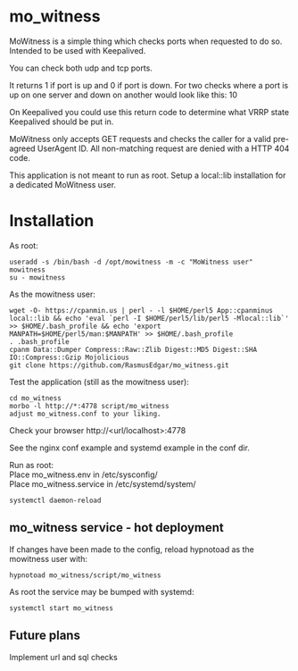 # mo_witness
MoWitness is a simple thing which checks ports when requested to do so. Intended to be used with Keepalived.

You can check both udp and tcp ports.

It returns 1 if port is up and 0 if port is down. For two checks where a port is up on one server and down on another would look like this: 10

On Keepalived you could use this return code to determine what VRRP state Keepalived should be put in.

MoWitness only accepts GET requests and checks the caller for a valid pre-agreed UserAgent ID. All non-matching request are denied with a HTTP 404 code.

This application is not meant to run as root. Setup a local::lib installation for a dedicated MoWitness user.

# Installation

As root:  
```
useradd -s /bin/bash -d /opt/mowitness -m -c "MoWitness user" mowitness
su - mowitness
```
As the mowitness user:  
```
wget -O- https://cpanmin.us | perl - -l $HOME/perl5 App::cpanminus local::lib && echo 'eval `perl -I $HOME/perl5/lib/perl5 -Mlocal::lib`' >> $HOME/.bash_profile && echo 'export MANPATH=$HOME/perl5/man:$MANPATH' >> $HOME/.bash_profile
. .bash_profile
cpanm Data::Dumper Compress::Raw::Zlib Digest::MD5 Digest::SHA IO::Compress::Gzip Mojolicious
git clone https://github.com/RasmusEdgar/mo_witness.git
```
Test the application (still as the mowitness user):  
```
cd mo_witness
morbo -l http://*:4778 script/mo_witness
adjust mo_witness.conf to your liking.
```
Check your browser http://\<url/localhost\>:4778

See the nginx conf example and systemd example in the conf dir.

Run as root:  
Place mo\_witness.env in /etc/sysconfig/  
Place mo\_witness.service in /etc/systemd/system/  
```
systemctl daemon-reload
```

## mo\_witness service - hot deployment

If changes have been made to the config, reload hypnotoad as the mowitness user with:

```
hypnotoad mo_witness/script/mo_witness
```

As root the service may be bumped with systemd:

```
systemctl start mo_witness
```

## Future plans

Implement url and sql checks
